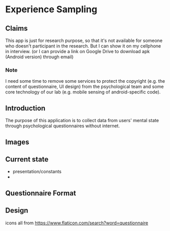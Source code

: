 # Experience Sampling
## Claims
This app is just for research purpose, so that it's not available for someone who doesn't participant in the research.
But I can show it on my cellphone in interview. 
(or I can provide a link on Google Drive to download apk (Android version) through email)

### Note
I need some time to remove some services to protect the copyright (e.g. the content of questionnaire, UI design) from the psychological team and some core technology of our lab (e.g. mobile sensing of android-specific code).

## Introduction
The purpose of this application is to collect data from users' mental state through psychological questionnaires without internet.

## Images


## Current state
- presentation/constants
- 

## Questionnaire Format

## Design
icons all from https://www.flaticon.com/search?word=questionnaire
